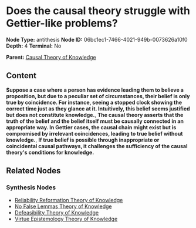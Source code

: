 # Does the causal theory struggle with Gettier-like problems?

**Node Type:** antithesis
**Node ID:** 06bc1ec1-7466-4021-949b-0073626a10f0
**Depth:** 4
**Terminal:** No

**Parent:** [Causal Theory of Knowledge](causal-theory-of-knowledge-synthesis-575e425c-05f3-4f4f-9e43-bc1b3a501759.md)

## Content

**Suppose a case where a person has evidence leading them to believe a proposition, but due to a peculiar set of circumstances, their belief is only true by coincidence. For instance, seeing a stopped clock showing the correct time just as they glance at it. Intuitively, this belief seems justified but does not constitute knowledge.**, **The causal theory asserts that the truth of the belief and the belief itself must be causally connected in an appropriate way. In Gettier cases, the causal chain might exist but is compromised by irrelevant coincidences, leading to true belief without knowledge.**, **If true belief is possible through inappropriate or coincidental causal pathways, it challenges the sufficiency of the causal theory's conditions for knowledge.**

## Related Nodes

### Synthesis Nodes

- [Reliability Reformation Theory of Knowledge](reliability-reformation-theory-of-knowledge-synthesis-745c8c4a-1d46-4b15-864e-9d2cfac6ed1c.md)
- [No False Lemmas Theory of Knowledge](no-false-lemmas-theory-of-knowledge-synthesis-dc0c7b9c-b771-44fa-aff0-7da572a04a99.md)
- [Defeasibility Theory of Knowledge](defeasibility-theory-of-knowledge-synthesis-af628311-4b7d-44cf-9d5c-24934b90d84f.md)
- [Virtue Epistemology Theory of Knowledge](virtue-epistemology-theory-of-knowledge-synthesis-46eabe85-0c58-4557-b775-e9ab2b8c9f07.md)
